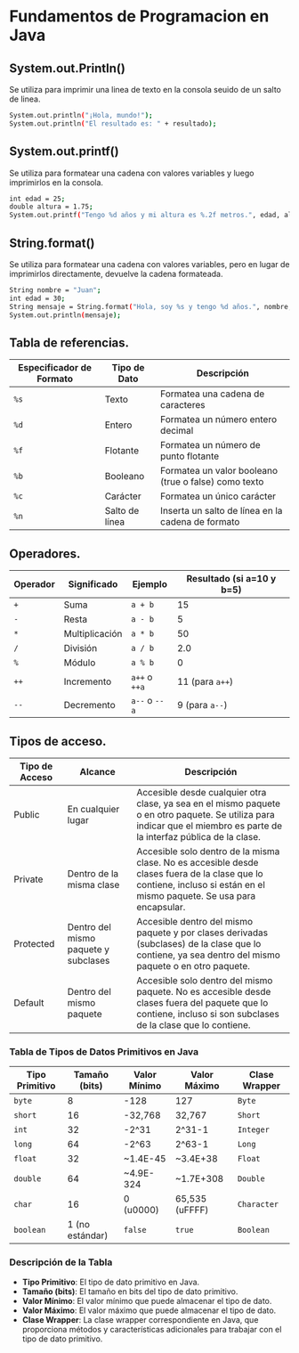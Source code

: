 # Fundamentos de Programacion en Java

## System.out.Println()
Se utiliza para imprimir una linea de texto en la consola seuido de un salto de linea.
```bash
System.out.println("¡Hola, mundo!");
System.out.println("El resultado es: " + resultado);
```

## System.out.printf()
Se utiliza para formatear una cadena con valores variables y luego imprimirlos en la consola.
```bash
int edad = 25;
double altura = 1.75;
System.out.printf("Tengo %d años y mi altura es %.2f metros.", edad, altura);
```

## String.format()
Se utiliza para formatear una cadena con valores variables, pero en lugar de imprimirlos directamente, devuelve la cadena formateada.
```bash
String nombre = "Juan";
int edad = 30;
String mensaje = String.format("Hola, soy %s y tengo %d años.", nombre, edad);
System.out.println(mensaje);
```

## Tabla de referencias.
| Especificador de Formato  | Tipo de Dato | Descripción                                           |
|---------------------------|--------------|-------------------------------------------------------|
| `%s`                      | Texto        | Formatea una cadena de caracteres                     |
| `%d`                      | Entero       | Formatea un número entero decimal                     |
| `%f`                      | Flotante     | Formatea un número de punto flotante                  |
| `%b`                      | Booleano     | Formatea un valor booleano (true o false) como texto  |
| `%c`                      | Carácter     | Formatea un único carácter                            |
| `%n`                      | Salto de línea | Inserta un salto de línea en la cadena de formato   |

## Operadores.
| Operador | Significado           | Ejemplo          | Resultado (si a=10 y b=5) |
|----------|-----------------------|------------------|---------------------------|
| `+`      | Suma                  | `a + b`          | 15                        |
| `-`      | Resta                 | `a - b`          | 5                         |
| `*`      | Multiplicación        | `a * b`          | 50                        |
| `/`      | División              | `a / b`          | 2.0                       |
| `%`      | Módulo                | `a % b`          | 0                         |
| `++`     | Incremento            | `a++` o `++a`    | 11 (para `a++`)           |
| `--`     | Decremento            | `a--` o `--a`    | 9 (para `a--`)            |

## Tipos de acceso.
| Tipo de Acceso | Alcance                                      | Descripción                                                                                                                                                                    |
|----------------|----------------------------------------------|--------------------------------------------------------------------------------------------------------------------------------------------------------------------------------|
| Public         | En cualquier lugar                           | Accesible desde cualquier otra clase, ya sea en el mismo paquete o en otro paquete. Se utiliza para indicar que el miembro es parte de la interfaz pública de la clase.        |
| Private        | Dentro de la misma clase                     | Accesible solo dentro de la misma clase. No es accesible desde clases fuera de la clase que lo contiene, incluso si están en el mismo paquete. Se usa para encapsular.         |
| Protected      | Dentro del mismo paquete y subclases         | Accesible dentro del mismo paquete y por clases derivadas (subclases) de la clase que lo contiene, ya sea dentro del mismo paquete o en otro paquete.                           |
| Default        | Dentro del mismo paquete                     | Accesible solo dentro del mismo paquete. No es accesible desde clases fuera del paquete que lo contiene, incluso si son subclases de la clase que lo contiene.             |

### Tabla de Tipos de Datos Primitivos en Java

| Tipo Primitivo | Tamaño (bits) | Valor Mínimo                   | Valor Máximo                   | Clase Wrapper |
|----------------|----------------|--------------------------------|--------------------------------|---------------|
| `byte`         | 8              | -128                           | 127                            | `Byte`        |
| `short`        | 16             | -32,768                        | 32,767                         | `Short`       |
| `int`          | 32             | -2^31                          | 2^31-1                         | `Integer`     |
| `long`         | 64             | -2^63                          | 2^63-1                         | `Long`        |
| `float`        | 32             | ~1.4E-45                       | ~3.4E+38                       | `Float`       |
| `double`       | 64             | ~4.9E-324                      | ~1.7E+308                      | `Double`      |
| `char`         | 16             | 0 (u0000)                      | 65,535 (uFFFF)                 | `Character`   |
| `boolean`      | 1 (no estándar)| `false`                        | `true`                         | `Boolean`     |

### Descripción de la Tabla

- **Tipo Primitivo**: El tipo de dato primitivo en Java.
- **Tamaño (bits)**: El tamaño en bits del tipo de dato primitivo.
- **Valor Mínimo**: El valor mínimo que puede almacenar el tipo de dato.
- **Valor Máximo**: El valor máximo que puede almacenar el tipo de dato.
- **Clase Wrapper**: La clase wrapper correspondiente en Java, que proporciona métodos y características adicionales para trabajar con el tipo de dato primitivo.


